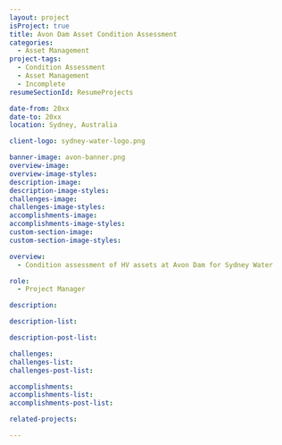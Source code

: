 ```yaml
---
layout: project
isProject: true
title: Avon Dam Asset Condition Assessment
categories:
  - Asset Management
project-tags:
  - Condition Assessment
  - Asset Management
  - Incomplete
resumeSectionId: ResumeProjects

date-from: 20xx
date-to: 20xx
location: Sydney, Australia

client-logo: sydney-water-logo.png

banner-image: avon-banner.png
overview-image:
overview-image-styles:
description-image:
description-image-styles:
challenges-image:
challenges-image-styles:
accomplishments-image:
accomplishments-image-styles:
custom-section-image:
custom-section-image-styles:

overview:
  - Condition assessment of HV assets at Avon Dam for Sydney Water

role:
  - Project Manager

description:

description-list:

description-post-list:

challenges:
challenges-list:    
challenges-post-list:    

accomplishments:
accomplishments-list:    
accomplishments-post-list:    

related-projects:

---
```

